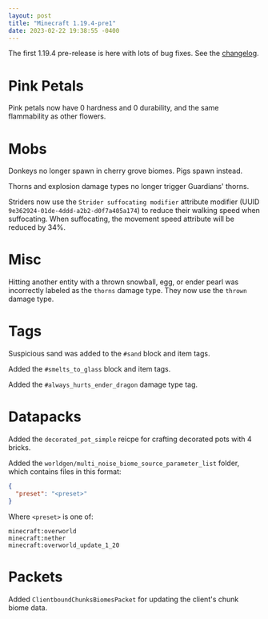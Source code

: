 ```yaml
---
layout: post
title: "Minecraft 1.19.4-pre1"
date: 2023-02-22 19:38:55 -0400
---
```


The first 1.19.4 pre-release is here with lots of bug fixes. See the [changelog](https://www.minecraft.net/en-us/article/minecraft-1-19-4-pre-release-1).

# Pink Petals

Pink petals now have 0 hardness and 0 durability, and the same flammability as other flowers.

# Mobs

Donkeys no longer spawn in cherry grove biomes. Pigs spawn instead.

Thorns and explosion damage types no longer trigger Guardians' thorns.

Striders now use the `Strider suffocating modifier` attribute modifier (UUID `9e362924-01de-4ddd-a2b2-d0f7a405a174`) to reduce their walking speed when suffocating. When suffocating, the movement speed attribute will be reduced by 34%.

# Misc

Hitting another entity with a thrown snowball, egg, or ender pearl was incorrectly labeled as the `thorns` damage type. They now use the `thrown` damage type.

# Tags

Suspicious sand was added to the `#sand` block and item tags.

Added the `#smelts_to_glass` block and item tags.

Added the `#always_hurts_ender_dragon` damage type tag.

# Datapacks

Added the `decorated_pot_simple` reicpe for crafting decorated pots with 4 bricks.

Added the `worldgen/multi_noise_biome_source_parameter_list` folder, which contains files in this format:

```json
{
  "preset": "<preset>"
}
```

Where `<preset>` is one of:
```
minecraft:overworld
minecraft:nether
minecraft:overworld_update_1_20
```

# Packets

Added `ClientboundChunksBiomesPacket` for updating the client's chunk biome data.

